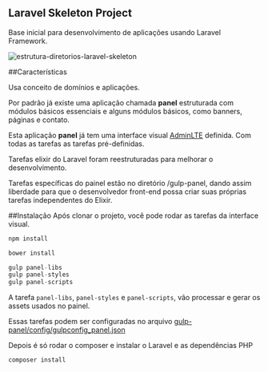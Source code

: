 ## Laravel Skeleton Project

Base inicial para desenvolvimento de aplicações usando Laravel Framework.

![estrutura-diretorios-laravel-skeleton](https://cloud.githubusercontent.com/assets/4051452/25787014/e91b0868-3373-11e7-94c8-3ada0ff6e9f2.png)

##Características

Usa conceito de domínios e aplicações.

Por padrão já existe uma aplicação chamada **panel** estruturada com módulos básicos essenciais e alguns módulos básicos, como banners, páginas e contato.

Esta aplicação **panel** já tem uma interface visual [AdminLTE](https://almsaeedstudio.com/themes/AdminLTE/index2.html) definida. Com todas as tarefas as tarefas pré-definidas.

Tarefas elixir do Laravel foram reestruturadas para melhorar o desenvolvimento.

Tarefas específicas do painel estão no diretório /gulp-panel, dando assim liberdade para que o desenvolvedor front-end possa criar suas próprias tarefas independentes do Elixir.

##Instalação
Após clonar o projeto, você pode rodar as tarefas da interface visual.
```php
npm install

bower install

gulp panel-libs
gulp panel-styles
gulp panel-scripts

```
A tarefa `panel-libs`, `panel-styles` e `panel-scripts`, vão processar e gerar os assets usados no painel.

Essas tarefas podem ser configuradas no arquivo [gulp-panel/config/gulpconfig_panel.json](./gulp-panel/config/gulpconfig_panel.json)

Depois é só rodar o composer e instalar o Laravel e as dependências PHP
```php
composer install

```

